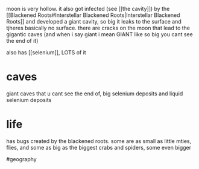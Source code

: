 moon is very hollow. it also got infected (see [[the cavity]]) by the [[Blackened Roots#Interstellar Blackened Roots|Interstellar Blackened Roots]] and developed a giant cavity, so big it leaks to the surface and tjheres basically no surface. there are cracks on the moon that lead to the gigantic caves (and when i say giant i mean GIANT like so big you cant see the end of it)

also has [[selenium]], LOTS of it
# caves
giant caves that u cant see the end of, big selenium deposits and liquid selenium deposits
# life
has bugs created by the blackened roots. some are as small as little mties, flies, and some as big as the biggest crabs and spiders, some even bigger

#geography 